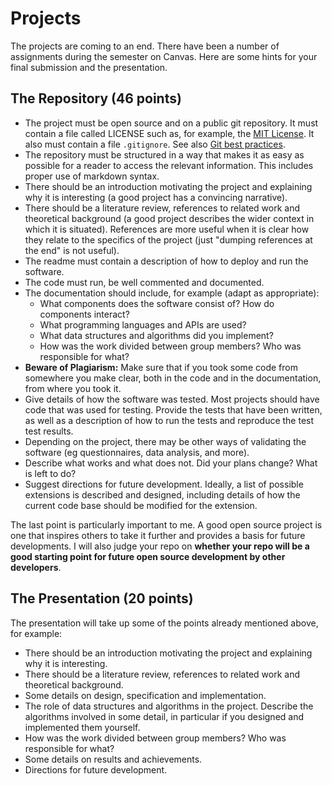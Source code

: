# Projects

The projects are coming to an end. There have been a number of assignments during the semester on Canvas. Here are some hints for your final submission and the presentation.

## The Repository (46 points)

- The project must be open source and on a public git repository. It must contain a file called LICENSE such as, for example, the [MIT License](./LICENSE). It also must contain a file `.gitignore`. See also [Git best practices](git-best-practices.md). 
- The repository must be structured in a way that makes it as easy as possible for a reader to access the relevant information. This includes proper use of markdown syntax.
- There should be an introduction motivating the project and explaining why it is interesting (a good project has a convincing narrative).
- There should be a literature review, references to related work and theoretical background (a good project describes the wider context in which it is situated). References are more useful when it is clear how they relate to the specifics of the project (just "dumping references at the end" is not useful).
- The readme must contain a description of how to deploy and run the software.
- The code must run, be well commented and documented.
- The documentation should include, for example (adapt as appropriate):
    - What components does the software consist of? How do components interact?
    - What programming languages and APIs are used?
    - What data structures and algorithms did you implement?
    - How was the work divided between group members? Who was responsible for what?
- **Beware of Plagiarism:** Make sure that if you took some code from somewhere you make clear, both in the code and in the documentation, from where you took it.
- Give details of how the software was tested. Most projects should have code that was used for testing. Provide the tests that have been written, as well as a description of how to run the tests and reproduce the test test results. 
- Depending on the project, there may be other ways of validating the software (eg questionnaires, data analysis, and more).
- Describe what works and what does not. Did your plans change? What is left to do?
- Suggest directions for future development. Ideally, a list of possible extensions is described and designed, including details of how the current code base should be modified for the extension.

The last point is particularly important to me. A good open source project is one that inspires others to take it further and provides a basis for future developments. I will also judge your repo on **whether your repo will be a good starting point for future open source development by other developers**.

## The Presentation (20 points)

The presentation will take up some of the points already mentioned above, for example:

- There should be an introduction motivating the project and explaining why it is interesting.
- There should be a literature review, references to related work and theoretical background.
- Some details on design, specification and implementation. 
- The role of data structures and algorithms in the project. Describe the algorithms involved in some detail, in particular if you designed and implemented them yourself.
- How was the work divided between group members? Who was responsible for what?
- Some details on results and achievements.
- Directions for future development.
